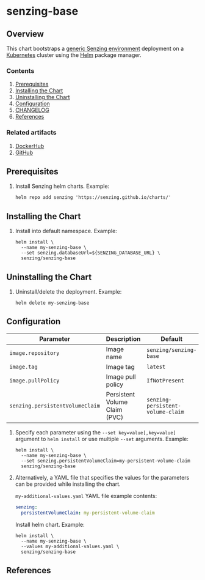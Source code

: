 # senzing-base

## Overview

This chart bootstraps a [generic Senzing environment](https://github.com/Senzing/docker-senzing-base) deployment on a
[Kubernetes](http://kubernetes.io) cluster using the
[Helm](https://helm.sh) package manager.

### Contents

1. [Prerequisites](#prerequisites)
1. [Installing the Chart](#installing-the-chart)
1. [Uninstalling the Chart](#uninstalling-the-chart)
1. [Configuration](#configuration)
1. [CHANGELOG](CHANGELOG.md)
1. [References](#references)

### Related artifacts

1. [DockerHub](https://hub.docker.com/r/senzing/senzing-base)
1. [GitHub](https://github.com/Senzing/docker-senzing-base)

## Prerequisites

1. Install Senzing helm charts.
   Example:

    ```console
    helm repo add senzing 'https://senzing.github.io/charts/'
    ```

## Installing the Chart

1. Install into default namespace.
   Example:

    ```console
    helm install \
      --name my-senzing-base \
      --set senzing.databaseUrl=${SENZING_DATABASE_URL} \
      senzing/senzing-base
    ```

## Uninstalling the Chart

1. Uninstall/delete the deployment.
   Example:

    ```console
    helm delete my-senzing-base
    ```

## Configuration

| Parameter | Description | Default |
|-----------|-------------|---------|
| `image.repository` | Image name | `senzing/senzing-base` |
| `image.tag` | Image tag | `latest` |
| `image.pullPolicy` | Image pull policy | `IfNotPresent` |
| `senzing.persistentVolumeClaim` | Persistent Volume Claim (PVC) | `senzing-persistent-volume-claim` |

1. Specify each parameter using the `--set key=value[,key=value]` argument to `helm install` or use multiple `--set` arguments.
   Example:

    ```console
    helm install \
      --name my-senzing-base \
      --set senzing.persistentVolumeClaim=my-persistent-volume-claim
      senzing/senzing-base
    ```

1. Alternatively, a YAML file that specifies the values for the parameters can be provided while installing the chart.

    `my-additional-values.yaml` YAML file example contents:

    ```yaml
    senzing:
      persistentVolumeClaim: my-persistent-volume-claim
    ```

    Install helm chart.  Example:

    ```console
    helm install \
      --name my-senzing-base \
      --values my-additional-values.yaml \
      senzing/senzing-base
    ```

## References
